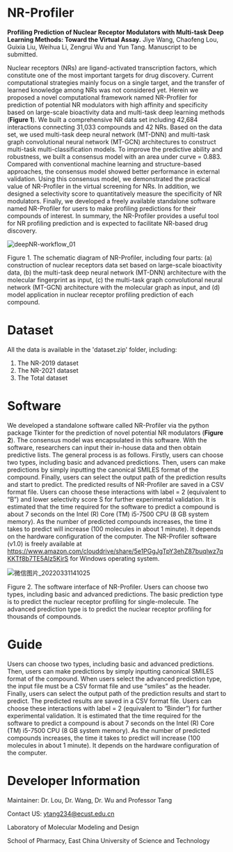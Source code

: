 # NR-Profiler
**Profiling Prediction of Nuclear Receptor Modulators with Multi-task Deep Learning Methods: Toward the Virtual Assay.** Jiye Wang, Chaofeng Lou, Guixia Liu, Weihua Li, Zengrui Wu and Yun Tang. Manuscript to be submitted.

Nuclear receptors (NRs) are ligand-activated transcription factors, which constitute one of the most important targets for drug discovery. Current computational strategies mainly focus on a single target, and the transfer of learned knowledge among NRs was not considered yet. Herein we proposed a novel computational framework named NR-Profiler for prediction of potential NR modulators with high affinity and specificity based on large-scale bioactivity data and multi-task deep learning methods (**Figure 1**). We built a comprehensive NR data set including 42,684 interactions connecting 31,033 compounds and 42 NRs. Based on the data set, we used multi-task deep neural network (MT-DNN) and multi-task graph convolutional neural network (MT-GCN) architectures to construct multi-task multi-classification models. To improve the predictive ability and robustness, we built a consensus model with an area under curve = 0.883. Compared with conventional machine learning and structure-based approaches, the consensus model showed better performance in external validation. Using this consensus model, we demonstrated the practical value of NR-Profiler in the virtual screening for NRs. In addition, we designed a selectivity score to quantitatively measure the specificity of NR modulators. Finally, we developed a freely available standalone software named NR-Profiler for users to make profiling predictions for their compounds of interest. In summary, the NR-Profiler provides a useful tool for NR profiling prediction and is expected to facilitate NR-based drug discovery.

![deepNR-workflow_01](https://user-images.githubusercontent.com/46025194/162143217-77029496-9325-4fd3-bf2f-eb1c36c33517.png)

Figure 1. The schematic diagram of NR-Profiler, including four parts: (a) construction of nuclear receptors data set based on large-scale bioactivity data, (b) the multi-task deep neural network (MT-DNN) architecture with the molecular fingerprint as input, (c) the multi-task graph convolutional neural network (MT-GCN) architecture with the molecular graph as input, and (d) model application in nuclear receptor profiling prediction of each compound.

# Dataset
All the data is available in the 'dataset.zip' folder, including:
1. The NR-2019 dataset
2. The NR-2021 dataset
3. The Total dataset

# Software
We developed a standalone software called NR-Profiler via the python package Tkinter for the prediction of novel potential NR modulators (**Figure 2**). The consensus model was encapsulated in this software. With the software, researchers can input their in-house data and then obtain predictive lists. The general process is as follows. Firstly, users can choose two types, including basic and advanced predictions. Then, users can make predictions by simply inputting the canonical SMILES format of the compound. Finally, users can select the output path of the prediction results and start to predict. The predicted results of NR-Profiler are saved in a CSV format file. Users can choose these interactions with label = 2 (equivalent to “B”) and lower selectivity score S for further experimental validation. It is estimated that the time required for the software to predict a compound is about 7 seconds on the Intel (R) Core (TM) i5-7500 CPU (8 GB system memory). As the number of predicted compounds increases, the time it takes to predict will increase (100 molecules in about 1 minute). It depends on the hardware configuration of the computer. The NR-Profiler software (v1.0) is freely available at https://www.amazon.com/clouddrive/share/5e1PGgJgTpY3ehZ87buqlwz7qKKTf8b7TE5Alz5KirS for Windows operating system.

![微信图片_20220331141025](https://user-images.githubusercontent.com/46025194/162142469-8d79ac65-2ad2-46dc-90ad-c82c0d4550c1.png)

Figure 2. The software interface of NR-Profiler. Users can choose two types, including basic and advanced predictions. The basic prediction type is to predict the nuclear receptor profiling for single-molecule. The advanced prediction type is to predict the nuclear receptor profiling for thousands of compounds.

# Guide
Users can choose two types, including basic and advanced predictions. Then, users can make predictions by simply inputting canonical SMILES format of the compound. When users select the advanced prediction type, the input file must be a CSV format file and use “smiles” as the header. Finally, users can select the output path of the prediction results and start to predict. The predicted results are saved in a CSV format file. Users can choose these interactions with label = 2 (equivalent to “Binder”) for further experimental validation. It is estimated that the time required for the software to predict a compound is about 7 seconds on the Intel (R) Core (TM) i5-7500 CPU (8 GB system memory). As the number of predicted compounds increases, the time it takes to predict will increase (100 molecules in about 1 minute). It depends on the hardware configuration of the computer.

# Developer Information
Maintainer: Dr. Lou, Dr. Wang, Dr. Wu and Professor Tang

Contact US: ytang234@ecust.edu.cn

Laboratory of Molecular Modeling and Design

School of Pharmacy, East China University of Science and Technology
